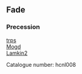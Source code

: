 ## Fade  
### Precession  
[trps](http://hippocamp.net/releases/hcnl008/hcnl008_01_trps_by_precession.mp3)  
[Mogd](http://hippocamp.net/releases/hcnl008/hcnl008_02_mogd_by_precession.mp3)  
[Lamkin2](http://hippocamp.net/releases/hcnl008/hcnl008_03_lamkin2_by_precession.mp3)  
  
Catalogue number: hcnl008  
  
